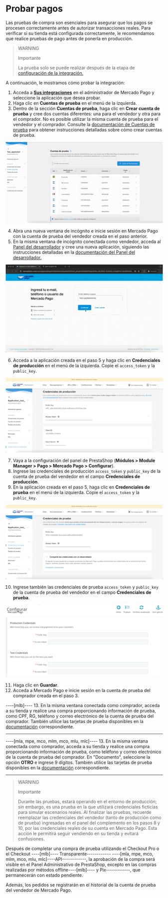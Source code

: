 # Probar pagos

Las pruebas de compra son esenciales para asegurar que los pagos se procesen correctamente antes de autorizar transacciones reales. Para verificar si su tienda está configurada correctamente, le recomendamos que realice pruebas de pago antes de ponerla en producción.

> WARNING
> 
> Importante
>
> La prueba solo se puede realizar después de la etapa de [configuración de la integración.](/developers/es/docs/prestashop/integration)

A continuación, le mostramos cómo probar la integración:
1. Acceda a **[Sus integraciones](https://www.mercadopago[FAKER][URL][DOMAIN]/developers/panel/app)** en el administrador de Mercado Pago y seleccione la aplicación que desea probar.
2. Haga clic en **Cuentas de prueba** en el menú de la izquierda.
3. Dentro de la sección **Cuentas de prueba**, haga clic en **Crear cuenta de prueba** y cree dos cuentas diferentes: una para el vendedor y otra para el comprador. No es posible utilizar la misma cuenta de prueba para el vendedor y el comprador. Consulte la [documentación de Cuentas de prueba](/developers/es/docs/prestashop/additional-content/your-integrations/test/accounts) para obtener instrucciones detalladas sobre cómo crear cuentas de prueba.

![Crear cuenta](/images/prestashop/test-create-account-es.gif)

4. Abra una nueva ventana de incógnito e inicie sesión en Mercado Pago con la cuenta de prueba del vendedor creada en el paso anterior.
5. En la misma ventana de incógnito conectada como vendedor, acceda al [Panel del desarrollador](https://www.mercadopago[FAKER][URL][DOMAIN]/developers/panel/app) y cree una nueva aplicación, siguiendo las instrucciones detalladas en la [documentación del Panel del desarrollador.](/developers/es/docs/prestashop/additional-content/your-integrations/dashboard)

![Inicio de sesión](/images/prestashop/test-login-es.gif)

6. Acceda a la aplicación creada en el paso 5 y haga clic en **Credenciales de producción** en el menú de la izquierda. Copie el `access_token` y la `public_key`.

![Credenciales de producción](/images/prestashop/test-prod-credentials-es.png)

7. Vaya a la configuración del panel de PrestaShop (**Módulos > Module Manager > Pago > Mercado Pago > Configurar**).
8. Ingrese las credenciales de producción `access_token` y `public_key` de la cuenta de prueba del vendedor en el campo **Credenciales de producción**.
9. En la aplicación creada en el paso 5, haga clic en **Credenciales de prueba** en el menú de la izquierda. Copie el `access_token` y la `public_key`.

![Credenciales de prueba](/images/prestashop/test-test-credentials-es.png)

10. Ingrese también las credenciales de prueba `access_token` y `public_key` de la cuenta de prueba del vendedor en el campo **Credenciales de prueba**.

![Panel](/images/prestashop/test-prestashop.png)

11. Haga clic en **Guardar**.
12. Acceda a Mercado Pago e inicie sesión en la cuenta de prueba del comprador creada en el paso 3.

----[mlb]----
13. En la misma ventana conectada como comprador, acceda a su tienda y realice una compra proporcionando información de prueba, como CPF, RG, teléfono y correo electrónico de la cuenta de prueba del comprador. También utilice las tarjetas de prueba disponibles en la [documentación](/developers/es/docs/prestashop/additional-content/your-integrations/test/cards) correspondiente.

------------
----[mla, mpe, mco, mlm, mco, mlu, mlc]----
13. En la misma ventana conectada como comprador, acceda a su tienda y realice una compra proporcionando información de prueba, como teléfono y correo electrónico de la cuenta de prueba del comprador. En "Documento", seleccione la opción **OTRO** e ingrese 9 dígitos. También utilice las tarjetas de prueba disponibles en la [documentación](/developers/es/docs/prestashop/additional-content/your-integrations/test/cards) correspondiente.

------------

> WARNING
> 
> Importante
>
> Durante las pruebas, estará operando en el entorno de producción; sin embargo, es una prueba en la que utilizará credenciales ficticias para simular escenarios reales. Al finalizar las pruebas, recuerde reemplazar las credenciales del vendedor (tanto de producción como de prueba) ingresadas en el panel del complemento en los pasos 8 y 10, por las credenciales reales de su cuenta en Mercado Pago. Esta acción le permitirá seguir vendiendo en su tienda y evitará confusiones.

Después de completar una compra de prueba utilizando el Checkout Pro o el Checkout ----[mlb]---- Transparente------------ ----[mla, mpe, mco, mlm, mco, mlu, mlc]----API------------, la aprobación de la compra será visible en el Panel Administrativo de PrestaShop, excepto en las compras realizadas por métodos offline----[mlb]---- y Pix------------, que permanecerán con estado pendiente.

Además, los pedidos se registrarán en el historial de la cuenta de prueba del vendedor de Mercado Pago.
